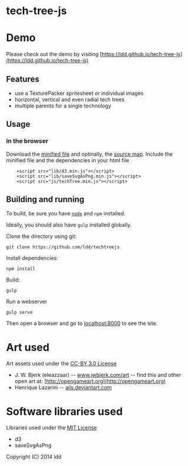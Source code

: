 tech-tree-js 
===
# Demo
Please check out the demo by visiting [https://ldd.github.io/tech-tree-js](https://ldd.github.io/tech-tree-js)

## Features
- use a TexturePacker spritesheet or individual images
- horizontal, vertical and even radial tech trees
- multiple parents for a single technology

## Usage
### in the browser
Download the [minified file](dist/js/techtree.min.js.map) and optinally, the [source map](dist/js/techtree.min.js.map). Include the minified file and the dependencies in your html file 
```
    <script src="lib/d3.min.js"></script>
    <script src="lib/saveSvgAsPng.min.js"></script>
    <script src="js/techTree.min.js"></script>
```


## Building and running

To build, be sure you have [```node```](http://nodejs.org) and ```npm``` installed.

Ideally, you should also have ```gulp``` installed globally.

Clone the directory using git:

    git clone https://github.com/ldd/techtreejs

Install dependencies:

    npm install

Build:

    gulp

Run a webserver

    gulp serve

Then open a browser and go to [localhost:8000](http://localhost:8000) to see the site.


Art used
===
Art assets used under the [CC-BY 3.0 License](https://creativecommons.org/licenses/by/3.0/)

- J. W. Bjerk (eleazzaar) -- www.jwbjerk.com/art  -- find this and other open art at: [http://opengameart.org](http://opengameart.org)
- Henrique Lazarini -- [ails.deviantart.com](ails.deviantart.com)

Software libraries used
===

Libraries used under the [MIT License](http://www.opensource.org/licenses/mit-license.php)
- d3
- saveSvgAsPng

Copyright (C) 2014 ldd
